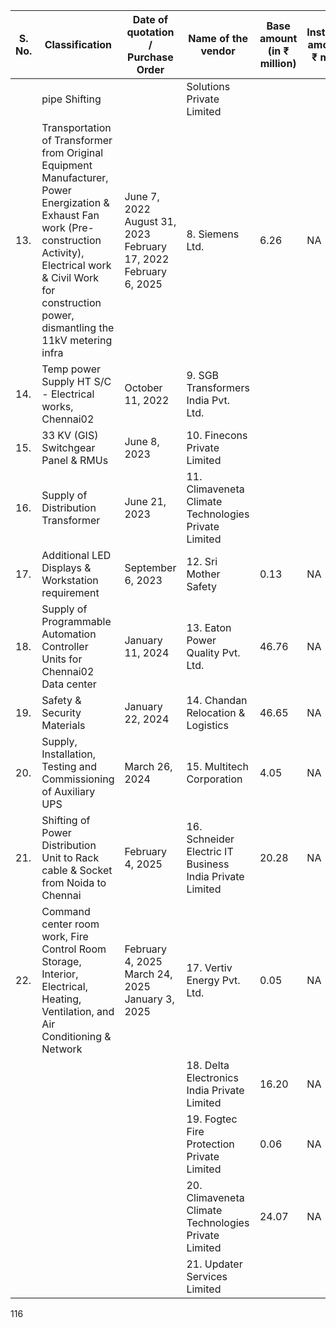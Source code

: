 <table><thead><tr><th>S. No.</th><th>Classification</th><th>Date of quotation / Purchase Order</th><th>Name of the vendor</th><th>Base amount (in ₹ million)</th><th>Installation amount (in ₹ million)</th><th>Tax Amount (in ₹ million)</th><th>Total amount (in ₹ million)</th><th>Expiry date</th></tr></thead><tbody><tr><td></td><td>pipe Shifting</td><td></td><td>Solutions Private Limited</td><td></td><td></td><td></td><td></td><td></td></tr><tr><td>13.</td><td>Transportation of Transformer from Original Equipment Manufacturer, Power Energization & Exhaust Fan work (Pre-construction Activity), Electrical work & Civil Work for construction power, dismantling the 11kV metering infra</td><td>June 7, 2022<br>August 31, 2023<br>February 17, 2022<br>February 6, 2025</td><td>8. Siemens Ltd.</td><td>6.26</td><td>NA</td><td>1.11</td><td>7.37</td><td>Valid until cancelled</td></tr><tr><td>14.</td><td>Temp power Supply HT S/C - Electrical works, Chennai02</td><td>October 11, 2022</td><td>9. SGB Transformers India Pvt. Ltd.</td><td></td><td></td><td></td><td></td><td></td></tr><tr><td>15.</td><td>33 KV (GIS) Switchgear Panel & RMUs</td><td>June 8, 2023</td><td>10. Finecons Private Limited</td><td></td><td></td><td></td><td></td><td></td></tr><tr><td>16.</td><td>Supply of Distribution Transformer</td><td>June 21, 2023</td><td>11. Climaveneta Climate Technologies Private Limited</td><td></td><td></td><td></td><td></td><td></td></tr><tr><td>17.</td><td>Additional LED Displays & Workstation requirement</td><td>September 6, 2023</td><td>12. Sri Mother Safety</td><td>0.13</td><td>NA</td><td>0.02</td><td>0.15</td><td>Valid until cancelled</td></tr><tr><td>18.</td><td>Supply of Programmable Automation Controller Units for Chennai02 Data center</td><td>January 11, 2024</td><td>13. Eaton Power Quality Pvt. Ltd.</td><td>46.76</td><td>NA</td><td>8.42</td><td>55.18</td><td>Valid until cancelled</td></tr><tr><td>19.</td><td>Safety & Security Materials</td><td>January 22, 2024</td><td>14. Chandan Relocation & Logistics</td><td>46.65</td><td>NA</td><td>8.38</td><td>55.03</td><td>Valid until cancelled</td></tr><tr><td>20.</td><td>Supply, Installation, Testing and Commissioning of Auxiliary UPS</td><td>March 26, 2024</td><td>15. Multitech Corporation</td><td>4.05</td><td>NA</td><td>0.91</td><td>4.96</td><td>Valid until cancelled</td></tr><tr><td>21.</td><td>Shifting of Power Distribution Unit to Rack cable & Socket from Noida to Chennai</td><td>February 4, 2025</td><td>16. Schneider Electric IT Business India Private Limited</td><td>20.28</td><td>NA</td><td>5.68</td><td>25.96</td><td>Valid until cancelled</td></tr><tr><td>22.</td><td>Command center room work, Fire Control Room Storage, Interior, Electrical, Heating, Ventilation, and Air Conditioning & Network</td><td>February 4, 2025<br>March 24, 2025<br>January 3, 2025</td><td>17. Vertiv Energy Pvt. Ltd.</td><td>0.05</td><td>NA</td><td>0.01</td><td>0.06</td><td>Valid until cancelled</td></tr><tr><td></td><td></td><td></td><td>18. Delta Electronics India Private Limited</td><td>16.20</td><td>NA</td><td>2.92</td><td>19.12</td><td>Valid until cancelled</td></tr><tr><td></td><td></td><td></td><td>19. Fogtec Fire Protection Private Limited</td><td>0.06</td><td>NA</td><td>0.01</td><td>0.07</td><td>Valid until cancelled</td></tr><tr><td></td><td></td><td></td><td>20. Climaveneta Climate Technologies Private Limited</td><td>24.07</td><td>NA</td><td>4.33</td><td>28.40</td><td>Valid until cancelled</td></tr><tr><td></td><td></td><td></td><td>21. Updater Services Limited</td><td></td><td></td><td></td><td></td><td></td></tr></tbody></table>

116